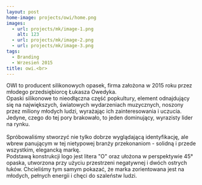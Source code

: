 ```yaml
---
layout: post
home-image: projects/owi/home.png
images:
  - url: projects/mk/image-1.png
    alt: 123
  - url: projects/mk/image-2.png
  - url: projects/mk/image-3.png
tags:
  - Branding
  - Wrzesień 2015
title: owi.<br>
---
```

OWI to producent silikonowych opasek, firma założona w 2015 roku przez młodego przedsiębiorcę Łukasza Owedyka.
<br>Opaski silikonowe to nieodłączna część popkultury, element odnajdujący się na największych, światowych wydarzeniach muzycznych, noszony przez miliony młodych ludzi, wyrażając ich zainteresowania i uczucia.
Jedyne, czego do tej pory brakowało, to jeden dominujący, wyrazisty lider na rynku.
<br><br>Spróbowaliśmy stworzyć nie tylko dobrze wyglądającą identyfikację, ale wbrew panującym w tej nietypowej branży przekonaniom - solidną i przede wszystkim, elegancką markę.
<br>Podstawą konstrukcji logo jest litera "O" oraz ułożona w perspektywie 45° opaska, utworzona przy użyciu przestrzeni negatywnej i dwóch ostrych łuków. Chcieliśmy tym samym pokazać, że marka zorientowana jest na młodych, pełnych energii i chęci do szaleństw ludzi.
